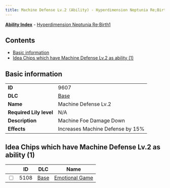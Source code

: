 ```yaml
---
title: Machine Defense Lv.2 (Ability) - Hyperdimension Neptunia Re;Birth1
---
```


[**Ability Index**](/neptunia/rb1/ability/index.html) - [Hyperdimension Neptunia Re;Birth1](/neptunia/rb1)

## Contents

- [Basic information](#basic-information)
- [Idea Chips which have Machine Defense Lv.2 as ability (1)](#idea-chips-which-have-machine-defense-lv2-as-ability-1)

## Basic information

|   |   |
| -- | -- |
| **ID** | 9607 |
| **DLC** | [Base](/neptunia/rb1/dlc/1-base.html) |
| **Name** | Machine Defense Lv.2 |
| **Required Lily level** | N/A |
| **Description** | Machine Foe Damage Down |
| **Effects** | Increases Machine Defense by 15% |


## Idea Chips which have Machine Defense Lv.2 as ability (1)

|    | ID | DLC | Name |
| -- | -- | --- | ---- |
| <input type="checkbox" id="rb1-item-1-5108" class="trackbox" /> | 5108 | [Base](/neptunia/rb1/dlc/1-base.html) | [Emotional Game](/neptunia/rb1/item/1-5108-emotional-game.html) |

